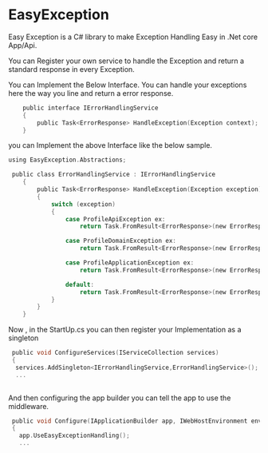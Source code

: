 # EasyException

Easy Exception is a C# library to make Exception Handling Easy in .Net core App/Api. 

You can Register your own service to handle the Exception and return a standard response in every Exception.

You can Implement the Below Interface. You can handle your exceptions here the way you line and return a error response.
```c
    public interface IErrorHandlingService
    {
        public Task<ErrorResponse> HandleException(Exception context);
    }
```

you can Implement the above Interface like the below sample.


```c
using EasyException.Abstractions;

 public class ErrorHandlingService : IErrorHandlingService
    {
        public Task<ErrorResponse> HandleException(Exception exception)
        {
            switch (exception)
            {
                case ProfileApiException ex:
                    return Task.FromResult<ErrorResponse>(new ErrorResponse() { Code = "ApiError", Message = exception.Message });

                case ProfileDomainException ex:
                    return Task.FromResult<ErrorResponse>(new ErrorResponse() { Code = "DomainError", Message = exception.Message });

                case ProfileApplicationException ex:
                    return Task.FromResult<ErrorResponse>(new ErrorResponse() { Code = "AppError", Message = exception.Message });

                default:
                    return Task.FromResult<ErrorResponse>(new ErrorResponse() { Code = "InternalError", Message = exception.Message });
            }
        }
    }

```


Now , in the StartUp.cs you can then register your Implementation as a singleton

```c
 public void ConfigureServices(IServiceCollection services)
 {
  services.AddSingleton<IErrorHandlingService,ErrorHandlingService>();
  ...
  
```

And then configuring the app builder you can tell the app to use the middleware.

```c
 public void Configure(IApplicationBuilder app, IWebHostEnvironment env)
 {
   app.UseEasyExceptionHandling();
   ...
   
```
